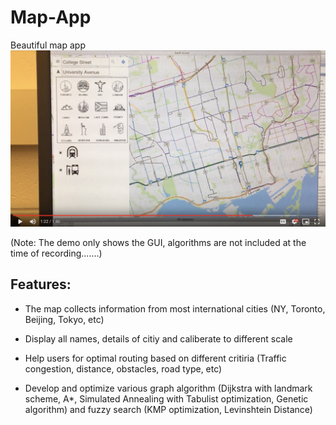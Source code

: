 # Map-App
Beautiful map app
[![Watch the video](libstreetmap/screen_shot.png)](https://drive.google.com/open?id=0B83yQR18uWgQWWJoRHR6NzNnMkk)
  
(Note: The demo only shows the GUI, algorithms are not included at the time of recording.......)


Features:
-----
* The map collects information from most international cities (NY, Toronto, Beijing, Tokyo, etc)

* Display all names, details of citiy and caliberate to different scale

* Help users for optimal routing based on different critiria (Traffic congestion, distance, obstacles, road type, etc)

* Develop and optimize various graph algorithm (Dijkstra with landmark scheme, A*, Simulated Annealing with Tabulist optimization, Genetic algorithm) and fuzzy search (KMP optimization, Levinshtein Distance)

